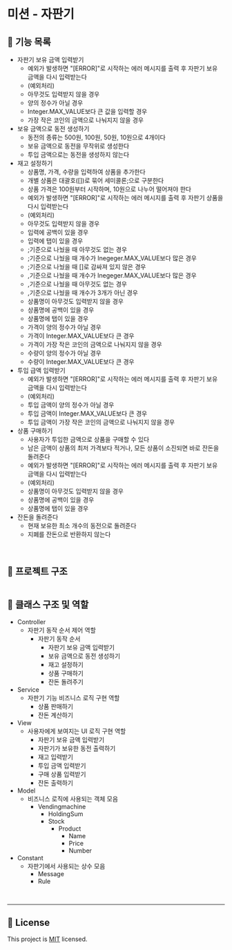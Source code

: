 # 미션 - 자판기

## 📝 기능 목록

- 자판기 보유 금액 입력받기
  - 예외가 발생하면 "[ERROR]"로 시작하는 에러 메시지를 출력 후 자판기 보유 금액을 다시 입력받는다
  - (예외처리)
  - 아무것도 입력받지 않을 경우
  - 양의 정수가 아닐 경우
  - Integer.MAX_VALUE보다 큰 값을 입력할 경우
  - 가장 작은 코인의 금액으로 나눠지지 않을 경우
- 보유 금액으로 동전 생성하기
  - 동전의 종류는 500원, 100원, 50원, 10원으로 4개이다 
  - 보유 금액으로 동전을 무작위로 생성한다
  - 투입 금액으로는 동전을 생성하지 않는다
- 재고 설정하기
  - 상품명, 가격, 수량을 입력하여 상품을 추가한다
  - 개별 상품은 대괄호([])로 묶어 세미콜론;으로 구분한다
  - 상품 가격은 100원부터 시작하며, 10원으로 나누어 떨어져야 한다
  - 예외가 발생하면 "[ERROR]"로 시작하는 에러 메시지를 출력 후 자판기 상품을 다시 입력받는다
  - (예외처리)
  - 아무것도 입력받지 않을 경우
  - 입력에 공백이 있을 경우
  - 입력에 탭이 있을 경우
  - ;기준으로 나눴을 때 아무것도 없는 경우
  - ;기준으로 나눴을 때 개수가 Inegeger.MAX_VALUE보다 많은 경우
  - ;기준으로 나눴을 때 []로 감싸져 있지 않은 경우
  - ,기준으로 나눴을 때 개수가 Inegeger.MAX_VALUE보다 많은 경우
  - ,기준으로 나눴을 때 아무것도 없는 경우
  - ,기준으로 나눴을 때 개수가 3개가 아닌 경우
  - 상품명이 아무것도 입력받지 않을 경우
  - 상품명에 공백이 있을 경우
  - 상품명에 탭이 있을 경우
  - 가격이 양의 정수가 아닐 경우
  - 가격이 Integer.MAX_VALUE보다 큰 경우
  - 가격이 가장 작은 코인의 금액으로 나눠지지 않을 경우
  - 수량이 양의 정수가 아닐 경우
  - 수량이 Integer.MAX_VALUE보다 큰 경우
- 투입 급액 입력받기
  - 예외가 발생하면 "[ERROR]"로 시작하는 에러 메시지를 출력 후 자판기 보유 금액을 다시 입력받는다
  - (예외처리)
  - 투입 금액이 양의 정수가 아닐 경우
  - 투입 금액이 Integer.MAX_VALUE보다 큰 경우
  - 투입 금액이 가장 작은 코인의 금액으로 나눠지지 않을 경우
- 상품 구매하기
  - 사용자가 투입한 금액으로 상품을 구매할 수 있다
  - 남은 금액이 상품의 최저 가격보다 적거나, 모든 상품이 소진되면 바로 잔돈을 돌려준다
  - 예외가 발생하면 "[ERROR]"로 시작하는 에러 메시지를 출력 후 자판기 보유 금액을 다시 입력받는다
  - (예외처리)
  - 상품명이 아무것도 입력받지 않을 경우
  - 상품명에 공백이 있을 경우
  - 상품명에 탭이 있을 경우
- 잔돈을 돌려준다
  - 현재 보유한 최소 개수의 동전으로 돌려준다
  - 지폐를 잔돈으로 반환하지 않는다
<br>

## 📝 프로젝트 구조

````

````

## 📝 클래스 구조 및 역할

- Controller
  - 자판기 동작 순서 제어 역할
    - 자판기 동작 순서
      - 자판기 보유 금액 입력받기
      - 보유 금액으로 동전 생성하기
      - 재고 설정하기
      - 상품 구매하기
      - 잔돈 돌려주기
- Service
  - 자판기 기능 비즈니스 로직 구현 역할
    - 상품 판매하기
    - 잔돈 계산하기
- View
  - 사용자에게 보여지는 UI 로직 구현 역할
    - 자판기 보유 금액 입력받기
    - 자판기가 보유한 동전 출력하기
    - 재고 입력받기
    - 투입 금액 입력받기
    - 구매 상품 입력받기
    - 잔돈 출력하기
- Model
  - 비즈니스 로직에 사용되는 객체 모음
    - Vendingmachine
      - HoldingSum
      - Stock
        - Product
          - Name
          - Price
          - Number
- Constant
  - 자판기에서 사용되는 상수 모음
    - Message
    - Rule
<br>

---

## 📝 License

This project is [MIT](https://github.com/woowacourse/java-baseball-precourse/blob/master/LICENSE) licensed.
